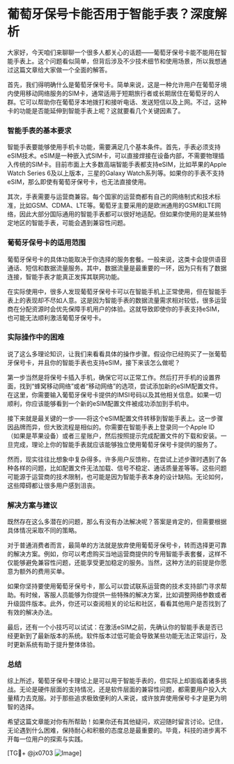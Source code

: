 # 葡萄牙保号卡能否用于智能手表？深度解析

大家好，今天咱们来聊聊一个很多人都关心的话题——葡萄牙保号卡能不能用在智能手表上。这个问题看似简单，但背后涉及不少技术细节和使用场景，所以我想通过这篇文章给大家做一个全面的解答。

首先，我们得明确什么是葡萄牙保号卡。简单来说，这是一种允许用户在葡萄牙境内使用移动网络服务的SIM卡，通常适用于短期旅行者或长期居住在葡萄牙的人群。它可以帮助你在葡萄牙本地拨打和接听电话、发送短信以及上网。不过，这种卡的功能是否能延伸到智能手表上呢？这就要看几个关键因素了。

### 智能手表的基本要求

智能手表要能够使用手机卡功能，需要满足几个基本条件。首先，手表必须支持eSIM技术。eSIM是一种嵌入式SIM卡，可以直接焊接在设备内部，不需要物理插入传统的SIM卡。目前市面上大多数高端智能手表都支持eSIM，比如苹果的Apple Watch Series 6及以上版本，三星的Galaxy Watch系列等。如果你的手表不支持eSIM，那么即使有葡萄牙保号卡，也无法直接使用。

其次，手表需要与运营商兼容。每个国家的运营商都有自己的网络制式和技术标准，比如GSM、CDMA、LTE等。葡萄牙主要采用的是欧洲通用的GSM和LTE网络，因此大部分国际通用的智能手表都可以很好地适配。但如果你使用的是某些特定地区的智能手表，可能会遇到兼容性问题。

### 葡萄牙保号卡的适用范围

葡萄牙保号卡的具体功能取决于你选择的服务套餐。一般来说，这类卡会提供语音通话、短信和数据流量服务。其中，数据流量是最重要的一环，因为只有有了数据连接，智能手表才能真正发挥其联网功能。

在实际使用中，很多人发现葡萄牙保号卡可以在智能手机上正常使用，但在智能手表上的表现却不尽如人意。这是因为智能手表的数据流量需求相对较低，很多运营商在分配资源时会优先保障手机用户的体验。这就导致即使你的手表支持eSIM，也可能无法顺利激活葡萄牙保号卡。

### 实际操作中的困难

说了这么多理论知识，让我们来看看具体的操作步骤。假设你已经购买了一张葡萄牙保号卡，并且你的智能手表也支持eSIM，接下来该怎么做呢？

第一步当然是将保号卡插入手机，确保它可以正常工作。然后打开手机的设置界面，找到“蜂窝移动网络”或者“移动网络”的选项，尝试添加新的eSIM配置文件。在这里，你需要输入葡萄牙保号卡提供的IMSI号码以及其他相关信息。如果一切顺利，你应该能够看到一个新的eSIM配置文件被成功添加到手机中。

接下来就是最关键的一步——将这个eSIM配置文件转移到智能手表上。这一步骤因品牌而异，但大致流程是相似的。你需要在智能手表上登录同一个Apple ID（如果是苹果设备）或者三星账户，然后按照提示完成配置文件的下载和安装。一旦完成，理论上你的智能手表就应该能够独立使用葡萄牙保号卡提供的服务了。

然而，现实往往比想象中复杂得多。许多用户反馈称，在尝试上述步骤时遇到了各种各样的问题，比如配置文件无法加载、信号不稳定、通话质量差等等。这些问题可能源于运营商的技术限制，也可能是因为智能手表本身的设计缺陷。无论如何，这些障碍都让很多用户感到沮丧。

### 解决方案与建议

既然存在这么多潜在的问题，那么有没有办法解决呢？答案是肯定的，但需要根据具体情况采取不同的策略。

对于普通消费者而言，最简单的方法就是放弃使用葡萄牙保号卡，转而选择更可靠的解决方案。例如，你可以考虑购买当地运营商提供的专用智能手表套餐，这样不仅能够避免兼容性问题，还能享受更加稳定的服务。当然，这种方法的前提是你愿意为额外的费用买单。

如果你坚持要使用葡萄牙保号卡，那么可以尝试联系运营商的技术支持部门寻求帮助。有时候，客服人员能够为你提供一些特殊的解决方案，比如调整网络参数或者升级固件版本。此外，你还可以查阅相关的论坛和社区，看看其他用户是否找到了有效的解决办法。

最后，还有一个小技巧可以试试：在激活eSIM之前，先确认你的智能手表是否已经更新到了最新版本的系统。软件版本过低可能会导致某些功能无法正常运行，及时更新系统有助于提升整体体验。

### 总结

综上所述，葡萄牙保号卡理论上是可以用于智能手表的，但实际上却面临着诸多挑战。无论是硬件层面的支持情况，还是软件层面的兼容性问题，都需要用户投入大量精力去克服。对于那些追求极致便利的人来说，或许放弃使用保号卡才是更为明智的选择。

希望这篇文章能对你有所帮助！如果你还有其他疑问，欢迎随时留言讨论。记住，无论遇到什么困难，保持耐心和积极的态度总是最重要的。毕竟，科技的进步离不开每一位用户的探索与实践。

[TG💪+ @jx0703 ![Image](https://github.com/user-attachments/assets/dbca1d08-cadb-493c-b0ec-ad6f7a83f270)]